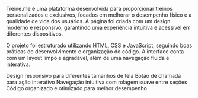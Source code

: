 Treine.me é uma plataforma desenvolvida para proporcionar treinos personalizados e exclusivos, focados em melhorar o desempenho físico e a qualidade de vida dos usuários. A página foi criada com um design moderno e responsivo, garantindo uma experiência intuitiva e acessível em diferentes dispositivos.

O projeto foi estruturado utilizando HTML, CSS e JavaScript, seguindo boas práticas de desenvolvimento e organização do código. A interface conta com um layout limpo e agradável, além de uma navegação fluida e interativa.

Design responsivo para diferentes tamanhos de tela
Botão de chamada para ação interativo
Navegação intuitiva com rolagem suave entre seções
Código organizado e otimizado para melhor desempenho
